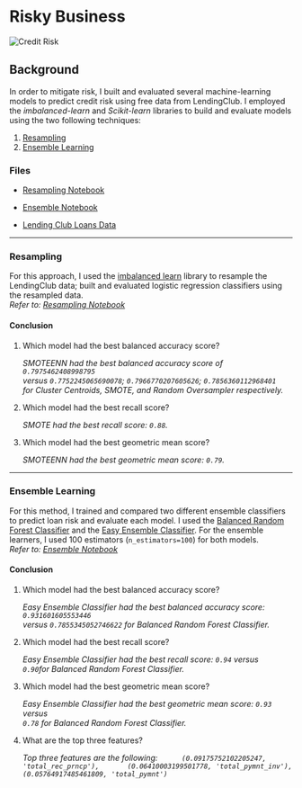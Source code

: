 # Risky Business

![Credit Risk](Images/credit-risk.jpg)

## Background
In order to mitigate risk, I built and evaluated several machine-learning models to predict credit risk using free data from LendingClub.
I employed the *imbalanced-learn* and *Scikit-learn* libraries to build and evaluate models using the two following techniques:

1. [Resampling](#Resampling)
2. [Ensemble Learning](#Ensemble-Learning)

### Files
    
* [Resampling Notebook](Code/credit_risk_resampling.ipynb)

* [Ensemble Notebook](Code/credit_risk_ensemble.ipynb)

* [Lending Club Loans Data](Resources/LoanStats_2019Q1.csv.zip)

---

### Resampling

For this approach, I used the [imbalanced learn](https://imbalanced-learn.readthedocs.io) library to resample the LendingClub data; built and evaluated logistic regression classifiers using the resampled data.    
*Refer to: [Resampling Notebook](Code/credit_risk_resampling.ipynb)*

#### Conclusion
1. Which model had the best balanced accuracy score?

    *SMOTEENN had the best balanced accuracy score of `0.7975462408998795`      
    versus `0.7752245065690078`; `0.7966770207605626`; `0.7856360112968401`      
    for Cluster Centroids, SMOTE, and Random Oversampler respectively.*

2. Which model had the best recall score?

    *SMOTE had the best recall score: `0.88`.*

3. Which model had the best geometric mean score?

    *SMOTEENN had the best geometric mean score: `0.79`.*
    
---

### Ensemble Learning

For this method, I trained and compared two different ensemble classifiers to predict loan risk and evaluate each model. I used the [Balanced Random Forest Classifier](https://imbalanced-learn.readthedocs.io/en/stable/generated/imblearn.ensemble.BalancedRandomForestClassifier.html#imblearn-ensemble-balancedrandomforestclassifier) and the [Easy Ensemble Classifier](https://imbalanced-learn.readthedocs.io/en/stable/generated/imblearn.ensemble.EasyEnsembleClassifier.html#imblearn-ensemble-easyensembleclassifier). For the ensemble learners, I used 100 estimators (`n_estimators=100`) for both models.    
*Refer to: [Ensemble Notebook](Code/credit_risk_ensemble.ipynb)*

#### Conclusion
1. Which model had the best balanced accuracy score?

    *Easy Ensemble Classifier had the best balanced accuracy score: `0.931601605553446`      
    versus `0.7855345052746622` for Balanced Random Forest Classifier.*
    
2. Which model had the best recall score?

    *Easy Ensemble Classifier had the best recall score: `0.94` versus      
    `0.90`for Balanced Random Forest Classifier.*
    
3. Which model had the best geometric mean score?

    *Easy Ensemble Classifier had the best geometric mean score: `0.93` versus      
    `0.78` for Balanced Random Forest Classifier.*
    
4. What are the top three features?

    *Top three features are the following:`     
    (0.09175752102205247, 'total_rec_prncp'),      
    (0.06410003199501778, 'total_pymnt_inv'),      
    (0.05764917485461809, 'total_pymnt')`*
